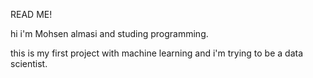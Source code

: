 READ ME!

hi i'm Mohsen almasi and studing programming.

this is my first project with machine learning and i'm trying to be a data scientist.

